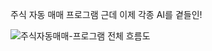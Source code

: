 주식 자동 매매 프로그램 근데 이제 각종 AI를 곁들인!

![주식자동매매-프로그램 전체 흐름도](https://github.com/user-attachments/assets/203d15de-8371-4469-bc18-b8455aa7bcf4)
